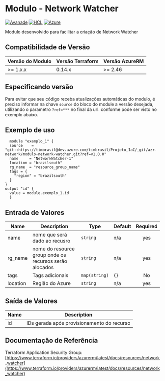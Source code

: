 
# Modulo - Network Watcher
[![Avanade](https://img.shields.io/badge/create%20by-Avanade-orange)](https://www.avanade.com/pt-br/about-avanade) [![HCL](https://img.shields.io/badge/language-HCL-blueviolet)](https://www.terraform.io/)
[![Azure](https://img.shields.io/badge/provider-Azure-blue)](https://registry.terraform.io/providers/hashicorp/azurerm/latest)

Modulo desenvolvido para facilitar a criação de Network Watcher

## Compatibilidade de Versão

| Versão do Modulo | Versão Terraform | Versão AzureRM |
|----------------|-------------------| --------------- |
| >= 1.x.x       | 0.14.x            | >= 2.46         |

## Especificando versão

Para evitar que seu código receba atualizações automáticas do modulo, é preciso informar na chave `source` do bloco do module a versão desejada, utilizando o parametro `?ref=***` no final da url. conforme pode ser visto no exemplo abaixo.

## Exemplo de uso


```hcl
  module "exemplo_1" {
  source    = "git::https://timbrasil@dev.azure.com/timbrasil/Projeto_IaC/_git/azr-network/modulo-network-watcher.git?ref=v1.0.0"
  name     = "NetworkWatcher-1"
  location = "brazilsouth"
  rg_name  = "resource_group_name"
  tags = {
    "region" = "brazilsouth"
  }
}
output "id" {
  value = module.exemplo_1.id
  }
```

## Entrada de Valores

| Name | Description | Type | Default | Required |
|------|-------------|------|---------|:--------:|
| name | nome que será dado ao recusro | `string` | n/a | yes |
| rg_name | nome do resource group onde os recursos serão alocados | `string` | n/a | yes |
| tags | Tags adicionais | `map(string)` | `{}` | No |
| location | Região do Azure | `string` | n/a | yes |


## Saída de Valores

| Name | Description |
|------|-------------|
| id | IDs gerada após provisionamento do recurso |

## Documentação de Referência

Terraform Application Security Group: [https://www.terraform.io/providers/azurerm/latest/docs/resources/network_watcher](https://www.terraform.io/providers/azurerm/latest/docs/resources/network_watcher)
